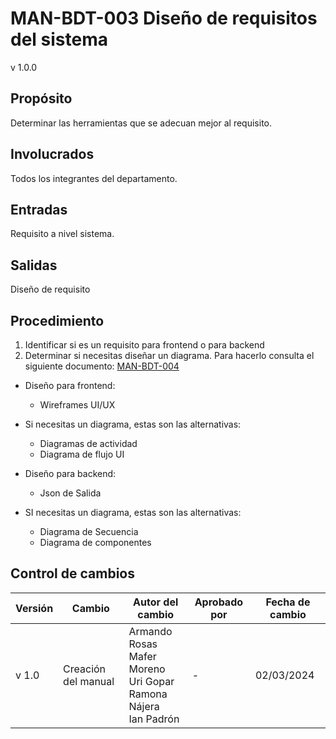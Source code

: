# MAN-BDT-003 Diseño de requisitos del sistema
v 1.0.0

## Propósito

Determinar las herramientas que se adecuan mejor al requisito.

## Involucrados

Todos los integrantes del departamento.

## Entradas

Requisito a nivel sistema.

## Salidas

Diseño de requisito

## Procedimiento

1. Identificar si es un requisito para frontend o para backend
2. Determinar si necesitas diseñar un diagrama. Para hacerlo consulta el siguiente documento: [MAN-BDT-004](https://black-dot-2024.github.io/black-dot-wiki/manuales/man-bdt-004)

* Diseño para frontend:
  - Wireframes UI/UX


* Si necesitas un diagrama, estas son las alternativas: 
  - Diagramas de actividad
  - Diagrama de flujo UI


* Diseño para backend:
  - Json de Salida


* SI necesitas un diagrama, estas son las alternativas: 
  - Diagrama de Secuencia
  - Diagrama de componentes 



## Control de cambios

| Versión | Cambio                 | Autor del cambio | Aprobado por | Fecha de cambio |
| ------- | ---------------------- | ---------------- | ------------ | --------------- |
| v 1.0 | Creación del manual    | Armando Rosas <br /> Mafer Moreno <br /> Uri Gopar <br /> Ramona Nájera <br /> Ian Padrón | -       | 02/03/2024      |
